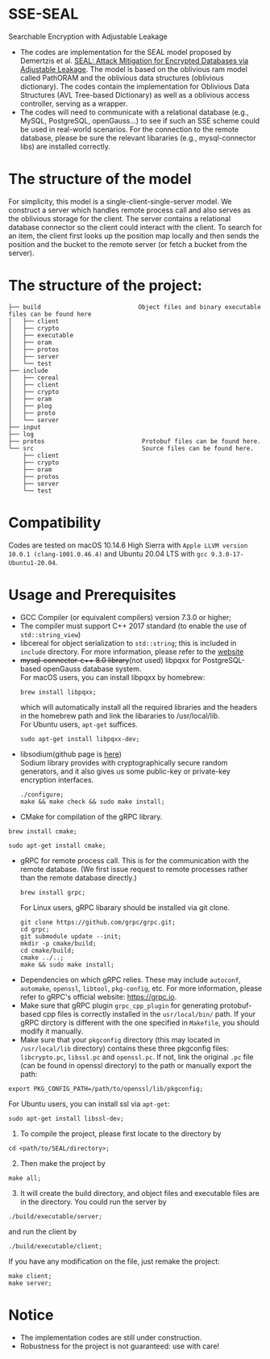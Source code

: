 # SSE-SEAL
Searchable Encryption with Adjustable Leakage
<br>
* The codes are implementation for the SEAL model proposed by Demertzis et al. [SEAL: Attack Mitigation for Encrypted Databases via Adjustable Leakage](https://www.usenix.org/system/files/sec20fall_demertzis_prepub.pdf). The model is based on the oblivious ram model called PathORAM and the oblivious data structures (oblivious dictionary). The codes contain the implementation for Oblivious Data Structures (AVL Tree-based Dictionary) as well as a oblivious access controller, serving as a wrapper.
* The codes will need to communicate with a relational database (e.g., MySQL, PostgreSQL, openGauss...) to see if such an SSE scheme could be used in real-world scenarios. For the connection to the remote database, please be sure the relevant libararies (e.g., mysql-connector libs) are installed correctly.

# The structure of the model
For simplicity, this model is a single-client-single-server model. We construct a server which handles remote process call and also serves as the oblivious storage for the client. The server contains a relational database connector so the client could interact with the client. To search for an item, the client first looks up the position map locally and then sends the position and the bucket to the remote server (or fetch a bucket from the server).

# The structure of the project:
```
├── build                           Object files and binary executable files can be found here
│   ├── client
│   ├── crypto
│   ├── executable
│   ├── oram
│   ├── protos
│   ├── server
│   └── test
├── include
│   ├── cereal
│   ├── client
│   ├── crypto
│   ├── oram
│   ├── plog
│   ├── proto
│   └── server
├── input
├── log
├── protos                           Protobuf files can be found here.
└── src                              Source files can be found here.
    ├── client
    ├── crypto
    ├── oram
    ├── protos
    ├── server
    └── test
```

# Compatibility
Codes are tested on macOS 10.14.6 High Sierra with `Apple LLVM version 10.0.1 (clang-1001.0.46.4)` and Ubuntu 20.04 LTS with `gcc 9.3.0-17-Ubuntu1-20.04`.

# Usage and Prerequisites
* GCC Compiler (or equivalent compilers) version 7.3.0 or higher;
* The compiler must support C++ 2017 standard (to enable the use of `std::string_view`)
* libcereal for object serialization to `std::string`; this is included in `include` directory. For more information, please refer to the [website](https://github.com/USCiLab/cereal)
* <del>mysql-connector-c++ 8.0 library</del>(not used) libpqxx for PostgreSQL-based openGauss database system.
  <br>
  For macOS users, you can install libpqxx by homebrew:
  ```shell
  brew install libpqxx;
  ```
  which will automatically install all the required libraries and the headers in the homebrew path and link the libararies to /usr/local/lib.
  <br>
  For Ubuntu users, `apt-get` suffices.
  ```shell
  sudo apt-get install libpqxx-dev;
  ```
* libsodium(github page is [here](https://github.com/jedisct1/libsodium))
  <br>
  Sodium library provides with cryptographically secure random generators, and it also gives us some public-key or private-key encryption interfaces.
  ```shell
  ./configure;
  make && make check && sudo make install;
  ```
* CMake for compilation of the gRPC library.
```shell
brew install cmake;
```
```shell
sudo apt-get install cmake;
```
* gRPC for remote process call. This is for the communication with the remote database. (We first issue request to remote processes rather than the remote database directly.)
  ```shell
  brew install grpc;
  ```
  For Linux users, gRPC libarary should be installed via git clone.
  ```shell
  git clone https://github.com/grpc/grpc.git;
  cd grpc;
  git submodule update --init;
  mkdir -p cmake/build;
  cd cmake/build;
  cmake ../..;
  make && sudo make install;
  ```
* Dependencies on which gRPC relies. These may include `autoconf`, `automake`, `openssl`, `libtool`, `pkg-config`, etc. For more information, please refer to gRPC's official website: https://grpc.io.
* Make sure that gRPC plugin `grpc_cpp_plugin` for generating protobuf-based cpp files is correctly installed in the `usr/local/bin/` path. If your gRPC dirctory is different with the one specified in `Makefile`, you should modify it manually.
* Make sure that your `pkgconfig` directory (this may located in `/usr/local/lib` directory) contains these three pkgconfig files: `libcrypto.pc`, `libssl.pc` and `openssl.pc`. If not, link the original `.pc` file (can be found in openssl directory) to the path or manually export the path:
```shell
export PKG_CONFIG_PATH=/path/to/openssl/lib/pkgconfig;
```
For Ubuntu users, you can install ssl via `apt-get`:
```shell
sudo apt-get install libssl-dev;
```

1. To compile the project, please first locate to the directory by
```shell
cd <path/to/SEAL/directory>;
```
2. Then make the project by
```shell
make all;
```
3. It will create the build directory, and object files and executable files are in the directory. You could run the server by
```shell
./build/executable/server;
```
and run the client by
```shell
./build/executable/client;
```
If you have any modification on the file, just remake the project:
```shell
make client;
make server;
```

# Notice
* The implementation codes are still under construction.
* Robustness for the project is not guaranteed: use with care!
